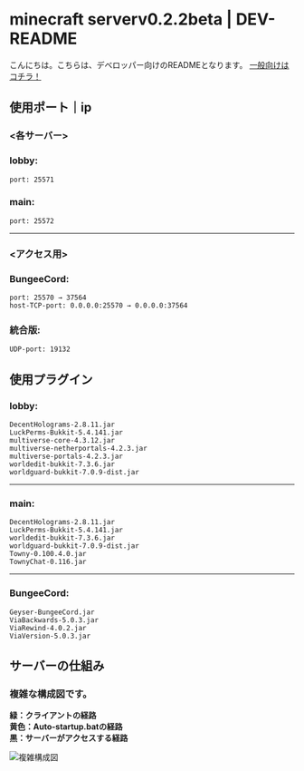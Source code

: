 # minecraft serverv0.2.2beta | DEV-README
こんにちは。こちらは、デベロッパー向けのREADMEとなります。
[一般向けはコチラ！](README)

## 使用ポート｜ip
### <各サーバー>
### lobby:
    port: 25571
### main:
    port: 25572
---
### <アクセス用>
### BungeeCord:
    port: 25570 → 37564
    host-TCP-port: 0.0.0.0:25570 → 0.0.0.0:37564
### 統合版:
    UDP-port: 19132


## 使用プラグイン
### lobby: 
    DecentHolograms-2.8.11.jar
    LuckPerms-Bukkit-5.4.141.jar
    multiverse-core-4.3.12.jar
    multiverse-netherportals-4.2.3.jar
    multiverse-portals-4.2.3.jar
    worldedit-bukkit-7.3.6.jar
    worldguard-bukkit-7.0.9-dist.jar
---
### main:
    DecentHolograms-2.8.11.jar
    LuckPerms-Bukkit-5.4.141.jar
    worldedit-bukkit-7.3.6.jar
    worldguard-bukkit-7.0.9-dist.jar
    Towny-0.100.4.0.jar
    TownyChat-0.116.jar
---
### BungeeCord:
    Geyser-BungeeCord.jar
    ViaBackwards-5.0.3.jar
    ViaRewind-4.0.2.jar
    ViaVersion-5.0.3.jar


## サーバーの仕組み
### 複雑な構成図です。
**緑：クライアントの経路**  
**黄色：Auto-startup.batの経路**  
**黒：サーバーがアクセスする経路**  

![複雑構成図](https://github.com/user-attachments/assets/d06aa2f7-7cf7-43f5-a203-9d6371ae1807)
